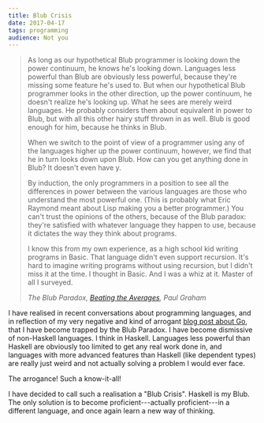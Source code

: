 ```yaml
---
title: Blub Crisis
date: 2017-04-17
tags: programming
audience: Not you
---
```


> As long as our hypothetical Blub programmer is looking down the power continuum, he knows he's
> looking down.  Languages less powerful than Blub are obviously less powerful, because they're
> missing some feature he's used to.  But when our hypothetical Blub programmer looks in the other
> direction, up the power continuum, he doesn't realize he's looking up.  What he sees are merely
> weird languages.  He probably considers them about equivalent in power to Blub, but with all this
> other hairy stuff thrown in as well.  Blub is good enough for him, because he thinks in Blub.
>
> When we switch to the point of view of a programmer using any of the languages higher up the power
> continuum, however, we find that he in turn looks down upon Blub.  How can you get anything done
> in Blub? It doesn't even have y.
>
> By induction, the only programmers in a position to see all the differences in power between the
> various languages are those who understand the most powerful one.  (This is probably what Eric
> Raymond meant about Lisp making you a better programmer.) You can't trust the opinions of the
> others, because of the Blub paradox: they're satisfied with whatever language they happen to use,
> because it dictates the way they think about programs.
>
> I know this from my own experience, as a high school kid writing programs in Basic.  That language
> didn't even support recursion.  It's hard to imagine writing programs without using recursion, but
> I didn't miss it at the time.  I thought in Basic.  And I was a whiz at it.  Master of all I
> surveyed.
>
> <cite>The Blub Paradox, [Beating the Averages][avg], Paul Graham

I have realised in recent conversations about programming languages, and in reflection of my very
negative and kind of arrogant [blog post about Go][goblog], that I have become trapped by the Blub
Paradox.  I have become dismissive of non-Haskell languages.  I think in Haskell.  Languages less
powerful than Haskell are obviously too limited to get any real work done in, and languages with
more advanced features than Haskell (like dependent types) are really just weird and not actually
solving a problem I would ever face.

The arrogance!  Such a know-it-all!

I have decided to call such a realisation a "Blub Crisis".  Haskell is my Blub.  The only solution
is to become proficient---actually proficient---in a different language, and once again learn a new
way of thinking.

[avg]: http://paulgraham.com/avg.html
[goblog]: /three-months-of-go.html
